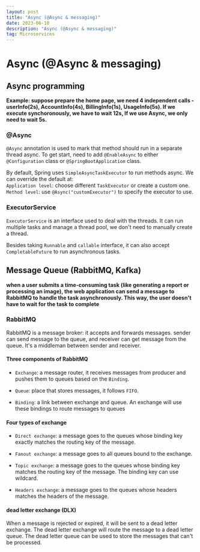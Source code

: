 ```yaml
---
layout: post
title: "Async (@Async & messaging)"
date: 2023-06-10
description: "Async (@Async & messaging)"
tag: Microservices
---
```


# Async (@Async & messaging)

## Async programming

**Example: suppose prepare the home page, we need 4 independent calls - userInfo(2s), AccountInfo(4s), BillingInfo(1s), UsageInfo(5s). If we execute synchoronously, we have to wait 12s, If we use Async, we only need to wait 5s.**

### @Async

`@Async` annotation is used to mark that method should run in a separate thread async. To get start, need to add `@EnableAsync` to either `@Configuration` class or `@SpringBootApplication` class.

By default, Spring uses `SimpleAsyncTaskExecutor` to run methods async. We can override the default at:  
`Application level`: choose different `TaskExecutor` or create a custom one.  
`Method level`: use `@Async("customExecutor")` to specify the executor to use.

### ExecutorService

`ExecutorService` is an interface used to deal with the threads. It can run multiple tasks and manage a thread pool, we don't need to manually create a thread.

Besides taking `Runnable` and `callable` interface, it can also accept `CompletableFuture` to run asynchronous tasks.

## Message Queue (RabbitMQ, Kafka)

**when a user submits a time-consuming task (like generating a report or processing an image), the web application can send a message to RabbitMQ to handle the task asynchronously. This way, the user doesn't have to wait for the task to complete**

### RabbitMQ

RabbitMQ is a message broker: it accepts and forwards messages. sender can send message to the queue, and receiver can get message from the queue. It's a middleman between sender and receiver.

#### Three components of RabbitMQ

- `Exchange`: a message router, it receives messages from producer and pushes them to queues based on the `Binding`.

- `Queue`: place that stores messages, it follows `FIFO`.

- `Binding`: a link between exchange and queue. An exchange will use these bindings to route messages to queues

#### Four types of exchange

- `Direct exchange`: a message goes to the queues whose binding key exactly matches the routing key of the message.

- `Fanout exchange`: a message goes to all queues bound to the exchange.

- `Topic exchange`: a message goes to the queues whose binding key matches the routing key of the message. The binding key can use wildcard.

- `Headers exchange`: a message goes to the queues whose headers matches the headers of the message.

#### dead letter exchange (DLX)

When a message is rejected or expired, it will be sent to a dead letter exchange. The dead letter exchange will route the message to a dead letter queue. The dead letter queue can be used to store the messages that can't be processed.
